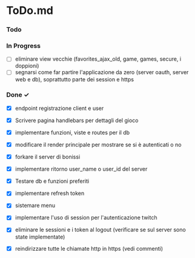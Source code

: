 # ToDo.md

### Todo

### In Progress
- [ ] eliminare view vecchie (favorites_ajax_old, game, games, secure, i doppioni)
- [ ] segnarsi come far partire l'applicazione da zero (server oauth, server web e db), soprattutto parte dei session e https

### Done ✓
- [x] endpoint registrazione client e user
- [x] Scrivere pagina handlebars per dettagli del gioco
- [x] implementare funzioni, viste e routes per il db
- [x] modificare il render principale per mostrare se si è autenticati o no
- [x] forkare il server di bonissi
- [x] implementare ritorno user_name o user_id del server
- [x] Testare db e funzioni preferiti
- [x] implementare refresh token
- [x] sistemare menu
- [x] implementare l'uso di session per l'autenticazione twitch
- [x] eliminare le sessioni e i token al logout (verificare se sul server sono state implementate)
- [x] reindirizzare tutte le chiamate http in https (vedi commenti)


